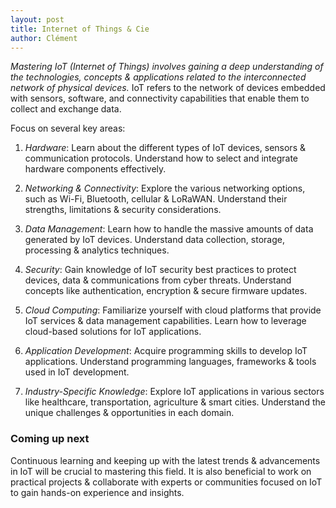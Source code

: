 ```yaml
---
layout: post
title: Internet of Things & Cie
author: Clément
---
```


*Mastering IoT (Internet of Things) involves gaining a deep understanding of the technologies, concepts & applications related to the interconnected network of physical devices.* IoT refers to the network of devices embedded with sensors, software, and connectivity capabilities that enable them to collect and exchange data.

Focus on several key areas:

1. *Hardware*: Learn about the different types of IoT devices, sensors & communication protocols. Understand how to select and integrate hardware components effectively.

2. *Networking & Connectivity*: Explore the various networking options, such as Wi-Fi, Bluetooth, cellular & LoRaWAN. Understand their strengths, limitations & security considerations.

3. *Data Management*: Learn how to handle the massive amounts of data generated by IoT devices. Understand data collection, storage, processing & analytics techniques.

4. *Security*: Gain knowledge of IoT security best practices to protect devices, data & communications from cyber threats. Understand concepts like authentication, encryption & secure firmware updates.

5. *Cloud Computing*: Familiarize yourself with cloud platforms that provide IoT services & data management capabilities. Learn how to leverage cloud-based solutions for IoT applications.

6. *Application Development*: Acquire programming skills to develop IoT applications. Understand programming languages, frameworks & tools used in IoT development.

7. *Industry-Specific Knowledge*: Explore IoT applications in various sectors like healthcare, transportation, agriculture & smart cities. Understand the unique challenges & opportunities in each domain.

### Coming up next

Continuous learning and keeping up with the latest trends & advancements in IoT will be crucial to mastering this field. It is also beneficial to work on practical projects & collaborate with experts or communities focused on IoT to gain hands-on experience and insights.
